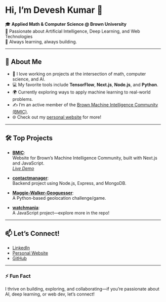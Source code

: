 # Hi, I’m Devesh Kumar 👋

🎓 **Applied Math & Computer Science @ Brown University**  
🤖 Passionate about Artificial Intelligence, Deep Learning, and Web Technologies  
🌱 Always learning, always building.

---

## 🚀 About Me

- 🧠 I love working on projects at the intersection of math, computer science, and AI.
- 💻 My favorite tools include **TensorFlow**, **Next.js**, **Node.js**, and **Python**.
- 🌍 Currently exploring ways to apply machine learning to real-world problems.
- ✍️ I’m an active member of the [Brown Machine Intelligence Community (BMIC)](https://bmic-five.vercel.app).
- 🌐 Check out my [personal website](https://deveshkumar.net) for more!

---

## 🛠️ Top Projects

- [**BMIC**](https://github.com/deveshkumars/BMIC):  
  Website for Brown’s Machine Intelligence Community, built with Next.js and JavaScript.  
  _[Live Demo](https://bmic-five.vercel.app)_

- [**contactmanager**](https://github.com/deveshkumars/contactmanager):  
  Backend project using Node.js, Express, and MongoDB.

- [**Maggie-Walker-Geoguesser**](https://github.com/deveshkumars/Maggie-Walker-Geoguesser):  
  A Python-based geolocation challenge/game.

- [**watchmania**](https://github.com/deveshkumars/watchmania):  
  A JavaScript project—explore more in the repo!

---

## 📫 Let’s Connect!

- [LinkedIn](https://www.linkedin.com/in/realdeveshkumar/)
- [Personal Website](https://deveshkumar.net)
- [GitHub](https://github.com/deveshkumars)

---

### ⚡ Fun Fact

I thrive on building, exploring, and collaborating—if you’re passionate about AI, deep learning, or web dev, let’s connect!
